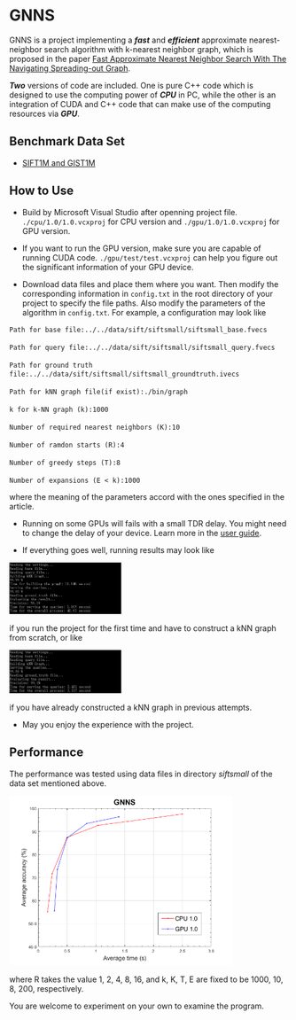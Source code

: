GNNS
========
GNNS is a project implementing a ***fast*** and ***efficient*** approximate nearest-neighbor search algorithm with k-nearest neighbor graph, which is proposed in the paper [Fast Approximate Nearest Neighbor Search With The Navigating Spreading-out Graph](https://arxiv.org/abs/1707.00143).

***Two*** versions of code are included. One is pure C++ code which is designed to use the computing power of ***CPU*** in PC, while the other is an integration of CUDA and C++ code that can make use of the computing resources via ***GPU***.

Benchmark Data Set
----
* [SIFT1M and GIST1M](http://corpus-texmex.irisa.fr/)

How to Use
----
+ Build by Microsoft Visual Studio after openning project file. `./cpu/1.0/1.0.vcxproj` for CPU version and `./gpu/1.0/1.0.vcxproj` for GPU version.

+ If you want to run the GPU version, make sure you are capable of running CUDA code. `./gpu/test/test.vcxproj` can help you figure out the significant information of your GPU device.

+ Download data files and place them where you want. Then modify the corresponding information in `config.txt` in the root directory of your project to specify the file paths. Also modify the parameters of the algorithm in `config.txt`.
For example, a configuration may look like
```
Path for base file:../../data/sift/siftsmall/siftsmall_base.fvecs

Path for query file:../../data/sift/siftsmall/siftsmall_query.fvecs

Path for ground truth file:../../data/sift/siftsmall/siftsmall_groundtruth.ivecs

Path for kNN graph file(if exist):./bin/graph

k for k-NN graph (k):1000

Number of required nearest neighbors (K):10

Number of ramdon starts (R):4

Number of greedy steps (T):8

Number of expansions (E < k):1000
``` 
where the meaning of the parameters accord with the ones specified in the article.

+ Running on some GPUs will fails with a small TDR delay. You might need to change the delay of your device. Learn more in the [user guide](http://docs.nvidia.com/nsight-visual-studio-edition/Nsight_Visual_Studio_Edition_User_Guide.htm#Timeout_Detection_Recovery.htm%3FTocPath%3DReference%7C_____2).

+ If everything goes well, running results may look like
<p><img src="screenshot/result_sample_2.png" width="40%"  /></p>

if you run the project for the first time and have to construct a kNN graph from scratch, or like
<p><img src="screenshot/result_sample.png" width="40%"  /></p>

if you have already constructed a kNN graph in previous attempts.

+ May you enjoy the experience with the project.

Performance
----
The performance was tested using data files in directory *siftsmall* of the data set mentioned above.

<p><img src="screenshot/performance.png" width="80%"  /></p>

where R takes the value 1, 2, 4, 8, 16, and k, K, T, E are fixed to be 1000, 10, 8, 200, respectively.

You are welcome to experiment on your own to examine the program.








